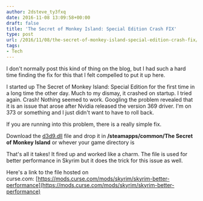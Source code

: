 ```yaml
---
author: 2dsteve_ty3fxq
date: 2016-11-08 13:09:58+00:00
draft: false
title: 'The Secret of Monkey Island: Special Edition Crash FIX'
type: post
url: /2016/11/08/the-secret-of-monkey-island-special-edition-crash-fix/
tags:
- Tech
---
```


I don't normally post this kind of thing on the blog, but I had such a hard time finding the fix for this that I felt compelled to put it up here.

I started up The Secret of Monkey Island: Special Edition for the first time in a long time the other day. Much to my dismay, it crashed on startup. I tried again. Crash! Nothing seemed to work. Googling the problem revealed that it is an issue that arose after Nvidia released the version 369 driver. I'm on 373 or something and I just didn't want to have to roll back.

If you are running into this problem, there is a really simple fix.

Download the [d3d9.dll](https://mods.curse.com/mods/skyrim/skyrim-better-performance) file and drop it in **<SteamLibrary>/steamapps/common/The Secret of Monkey Island** or whever your game directory is

That's all it takes! It fired up and worked like a charm. The file is used for better performance in Skyrim but it does the trick for this issue as well.

Here's a link to the file hosted on curse.com: [https://mods.curse.com/mods/skyrim/skyrim-better-performance](https://mods.curse.com/mods/skyrim/skyrim-better-performance)
